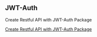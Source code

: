 ## JWT-Auth

Create Restful API with JWT-Auth Package

[Create Restful API with JWT-Auth Package](https://www.youtube.com/watch?v=_sbJkqWlgOU)
